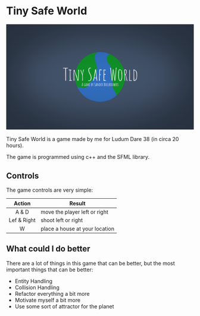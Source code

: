# Tiny Safe World
![TinySafeWorld](img/TinySafeWorld.png)

Tiny Safe World is a game made by me for Ludum Dare 38 (in circa 20 hours).

The game is programmed using c++ and the SFML library.

## Controls
The game controls are very simple:

|Action      |Result                        |
|:----------:|------------------------------|
|A & D       |move the player left or right |
|Lef & Right |shoot left or right           |
|W           |place a house at your location|

## What could I do better
There are a lot of things in this game that can be better, but the most important things that can be better:
 * Entity Handling
 * Collision Handling
 * Refactor everything a bit more
 * Motivate myself a bit more
 * Use some sort of attractor for the planet
